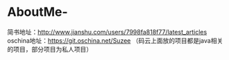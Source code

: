 # AboutMe-
简书地址：http://www.jianshu.com/users/7998fa818f77/latest_articles
oschina地址：https://git.oschina.net/Suzee （码云上面放的项目都是java相关的项目，部分项目为私人项目）




